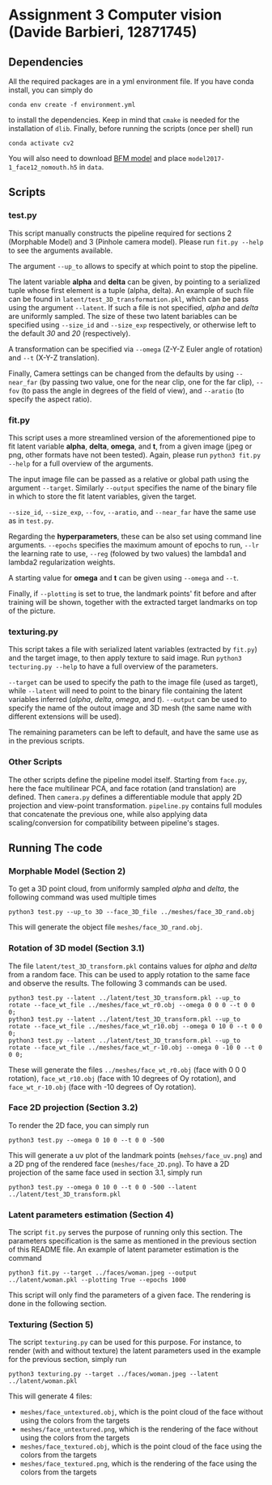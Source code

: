 # Assignment 3 Computer vision (Davide Barbieri, 12871745)

## Dependencies

All the required packages are in a yml environment file. If you have conda install, you can simply do 

`conda env create -f environment.yml`

to install the dependencies. Keep in mind that `cmake` is needed for the installation of `dlib`. Finally, before running the scripts (once per shell) run

`conda activate cv2`

You will also need to download [BFM model](https://faces.dmi.unibas.ch/bfm/bfm2017.html) and place `model2017-1_face12_nomouth.h5` in `data`.

## Scripts

### test.py

This script manually constructs the pipeline required for sections 2 (Morphable Model) and 3 (Pinhole camera model). Please run `fit.py --help` to see the arguments available. 

The argument `--up_to` allows to specify at which point to stop the pipeline. 

The latent variable **alpha** and **delta** can be given, by pointing to a serialized tuple whose first element is a tuple (alpha, delta). An example of such file can be found in `latent/test_3D_transformation.pkl`, which can be pass using the argument `--latent`. If such a file is not specified, *alpha* and *delta* are uniformly sampled. The size of these two latent bariables can be specified using `--size_id` and `--size_exp` respectively, or otherwise left to the default *30* and *20* (respectively).

A transformation can be specified via `--omega` (Z-Y-Z Euler angle of rotation) and `--t` (X-Y-Z translation).

Finally, Camera settings can be changed from the defaults by using `--near_far` (by passing two value, one for the near clip, one for the far clip), `--fov` (to pass the angle in degrees of the field of view), and `--aratio` (to specify the aspect ratio).

### fit.py

This script uses a more streamlined version of the aforementioned pipe to fit latent variable **alpha**, **delta**, **omega**, and **t**, from a given image (jpeg or png, other formats have not been tested). Again, please run `python3 fit.py --help` for a full overview of the arguments.

The input image file can be passed as a relative or global path using the argument `--target`. Similarly `--output` specifies the name of the binary file in which to store the fit latent variables, given the target.

`--size_id`, `--size_exp`, `--fov`, `--aratio`, and `--near_far` have the same use as in `test.py`.

Regarding the **hyperparameters**, these can be also set using command line arguments. `--epochs` specifies the maximum amount of epochs to run, `--lr` the learning rate to use, `--reg` (folowed by two values) the lambda1 and lambda2 regularization weights.

A starting value for **omega** and **t** can be given using `--omega` and `--t`.

Finally, if `--plotting` is set to true, the landmark points' fit before and after training will be shown, together with the extracted target landmarks on top of the picture.

### texturing.py

This script takes a file with serialized latent variables (extracted by `fit.py`) and the target image, to then apply texture to said image. Run `python3 tecturing.py --help` to have a full overview of the parameters.

`--target` can be used to specify the path to the image file (used as target), while `--latent` will need to point to the binary file containing the latent variables inferred (*alpha*, *delta*, *omega*, and *t*). `--output` can be used to specify the name of the outout image and 3D mesh (the same name with different extensions will be used).

The remaining parameters can be left to default, and have the same use as in the previous scripts.

### Other Scripts

The other scripts define the pipeline model itself. Starting from `face.py`, here the face multilinear PCA, and face rotation (and translation) are defined. Then `camera.py` defines a differentiable module that apply 2D projection and view-point transformation. `pipeline.py` contains full modules that concatenate the previous one, while also applying data scaling/conversion for compatibility between pipeline's stages.

## Running The code

### Morphable Model (Section 2)

To get a 3D point cloud, from uniformly sampled *alpha* and *delta*, the following command was used multiple times

```
python3 test.py --up_to 3D --face_3D_file ../meshes/face_3D_rand.obj
```

This will generate the object file `meshes/face_3D_rand.obj`.

### Rotation of 3D model (Section 3.1)

The file `latent/test_3D_transform.pkl` contains values for *alpha* and *delta* from a random face. This can be used to apply rotation to the same face and observe the results. The following 3 commands can be used.

```
python3 test.py --latent ../latent/test_3D_transform.pkl --up_to rotate --face_wt_file ../meshes/face_wt_r0.obj --omega 0 0 0 --t 0 0 0;
python3 test.py --latent ../latent/test_3D_transform.pkl --up_to rotate --face_wt_file ../meshes/face_wt_r10.obj --omega 0 10 0 --t 0 0 0;
python3 test.py --latent ../latent/test_3D_transform.pkl --up_to rotate --face_wt_file ../meshes/face_wt_r-10.obj --omega 0 -10 0 --t 0 0 0;
```

These will generate the files `../meshes/face_wt_r0.obj` (face with 0 0 0 rotation), `face_wt_r10.obj` (face with 10 degrees of Oy rotation), and `face_wt_r-10.obj` (face with -10 degrees of Oy rotation).

### Face 2D projection (Section 3.2)

To render the 2D face, you can simply run

```
python3 test.py --omega 0 10 0 --t 0 0 -500
```

This will generate a uv plot of the landmark points (`mehses/face_uv.png`) and a 2D png of the rendered face (`meshes/face_2D.png`). To have a 2D projection of the same face used in section 3.1, simply run

```
python3 test.py --omega 0 10 0 --t 0 0 -500 --latent ../latent/test_3D_transform.pkl
```

### Latent parameters estimation (Section 4)

The script `fit.py` serves the purpose of running only this section. The parameters specification is the same as mentioned in the previous section of this README file. An example of latent parameter estimation is the command

```
python3 fit.py --target ../faces/woman.jpeg --output ../latent/woman.pkl --plotting True --epochs 1000
```

This script will only find the parameters of a given face. The rendering is done in the following section.

### Texturing (Section 5)

The script `texturing.py` can be used for this purpose. For instance, to render (with and without texture) the latent parameters used in the example for the previous section, simply run

```
python3 texturing.py --target ../faces/woman.jpeg --latent ../latent/woman.pkl
```

This will generate 4 files:

* `meshes/face_untextured.obj`, which is the point cloud of the face without using the colors from the targets
* `meshes/face_untextured.png`, which is the rendering of the face without using the colors from the targets
* `meshes/face_textured.obj`, which is the point cloud of the face using the colors from the targets
* `meshes/face_textured.png`, which is the rendering of the face using the colors from the targets
